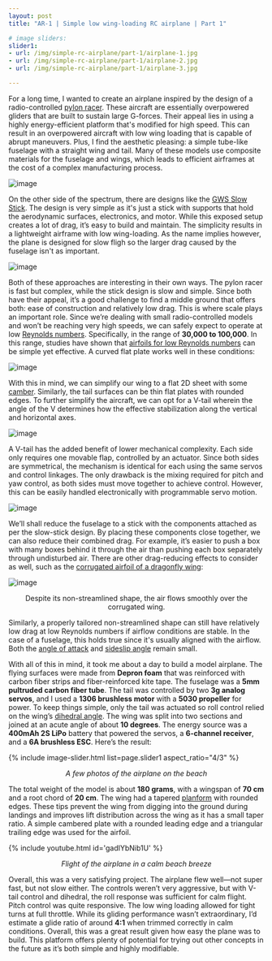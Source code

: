 ```yaml
---
layout: post
title: "AR-1 | Simple low wing-loading RC airplane | Part 1"

# image sliders:
slider1:
- url: /img/simple-rc-airplane/part-1/airplane-1.jpg
- url: /img/simple-rc-airplane/part-1/airplane-2.jpg
- url: /img/simple-rc-airplane/part-1/airplane-3.jpg

---
```


For a long time, I wanted to create an airplane inspired by the design of a radio-controlled [pylon racer](https://www.rcgroups.com/forums/showthread.php?315267-New-Pylon-Racer-VOODOO). These aircraft are essentially overpowered gliders that are built to sustain large G-forces. Their appeal lies in using a highly energy-efficient platform that's modified for high speed. This can result in an overpowered aircraft with low wing loading that is capable of abrupt maneuvers. Plus, I find the aesthetic pleasing: a simple tube-like fuselage with a straight wing and tail. Many of these models use composite materials for the fuselage and wings, which leads to efficient airframes at the cost of a complex manufacturing process.

![image](https://static.rcgroups.net/forums/attachments/2/6/2/6/3/2/a5572226-163-Voodoo2.jpg)

On the other side of the spectrum, there are designs like the [GWS Slow Stick](https://www.rcgroups.com/forums/showthread.php?209416-GWS-Slow-Stick). The design is very simple as it's just a stick with supports that hold the aerodynamic surfaces, electronics, and motor. While this exposed setup creates a lot of drag, it’s easy to build and maintain. The simplicity results in a lightweight airframe with low wing-loading. As the name implies however, the plane is designed for slow fligh so the larger drag caused by the fuselage isn't as important.

![image](https://static.rcgroups.net/forums/attachments/1/7/8/4/8/8/a17337695-67-Slow%20Ultra%20Stick%202.jpg)

Both of these approaches are interesting in their own ways. The pylon racer is fast but complex, while the stick design is slow and simple. Since both have their appeal, it’s a good challenge to find a middle ground that offers both: ease of construction and relatively low drag. This is where scale plays an important role. Since we’re dealing with small radio-controlled models and won’t be reaching very high speeds, we can safely expect to operate at low [Reynolds numbers](https://en.wikipedia.org/wiki/Reynolds_number). Specifically, in the range of **30,000 to 100,000**. In this range, studies have shown that [airfoils for low Reynolds numbers](https://www.rcgroups.com/forums/showthread.php?2529943-P1%29-Autogyros-Choosing-an-airfoil) can be simple yet effective. A curved flat plate works well in these conditions:

![image](https://ideas-inspire.com/wp-content/uploads/2014/04/airfoils.jpg)

With this in mind, we can simplify our wing to a flat 2D sheet with some [camber](https://en.wikipedia.org/wiki/Camber_(aerodynamics)). Similarly, the tail surfaces can be thin flat plates with rounded edges. To further simplify the aircraft, we can opt for a V-tail wherein the angle of the V determines how the effective stabilization along the vertical and horizontal axes.

![image](https://www.researchgate.net/profile/Yueksel-Eraslan/publication/348150678/figure/fig8/AS:975472972288000@1609582288794/Tail-configurations-5-T-tail-configuration-has-horizontal-tail-located-on-top-of.ppm)

A V-tail has the added benefit of lower mechanical complexity. Each side only requires one movable flap, controlled by an actuator. Since both sides are symmetrical, the mechanism is identical for each using the same servos and control linkages. The only drawback is the mixing required for pitch and yaw control, as both sides must move together to achieve control. However, this can be easily handled electronically with programmable servo motion.

![image](https://static.rcgroups.net/forums/attachments/6/1/5/4/5/a5930210-45-VTailMovement.jpg)

We’ll shall reduce the fuselage to a stick with the components attached as per the slow-stick design. By placing these components close together, we can also reduce their combined drag. For example, it’s easier to push a box with many boxes behind it through the air than pushing each box separately through undisturbed air. There are other drag-reducing effects to consider as well, such as the [corrugated airfoil of a dragonfly wing](https://www.researchgate.net/publication/303316802_Effects_of_Cambers_on_Gliding_and_Hovering_Performance_of_Corrugated_Dragonfly_Airfoils?_tp=eyJjb250ZXh0Ijp7ImZpcnN0UGFnZSI6Il9kaXJlY3QiLCJwYWdlIjoiX2RpcmVjdCJ9fQ):

![image](https://www.researchgate.net/profile/Yao-Zheng-11/publication/303316802/figure/fig6/AS:395637863534598@1471338825674/Streamline-for-flow-over-cambered-corrugated-airfoil.png)  
<p align="center">Despite its non-streamlined shape, the air flows smoothly over the corrugated wing.</p>

Similarly, a properly tailored non-streamlined shape can still have relatively low drag at low Reynolds numbers if airflow conditions are stable. In the case of a fuselage, this holds true since it's usually aligned with the airflow. Both the [angle of attack](https://en.wikipedia.org/wiki/Angle_of_attack) and [sideslip angle](https://en.wikipedia.org/wiki/Slip_(aerodynamics)) remain small.

With all of this in mind, it took me about a day to build a model airplane. The flying surfaces were made from **Depron foam**  that was reinforced with carbon fiber strips and fiber-reinforced kite tape. The fuselage was a **5mm pultruded carbon fiber tube**. The tail was controlled by two **3g analog servos**, and I used a **1306 brushless motor** with a **5030 propeller** for power. To keep things simple, only the tail was actuated so roll control relied on the wing’s [dihedral angle](https://en.wikipedia.org/wiki/Dihedral_(aeronautics)). The wing was split into two sections and joined at an acute angle of about **10 degrees**. The energy source was a **400mAh 2S LiPo** battery that powered the servos, a **6-channel receiver**, and a **6A brushless ESC**. Here’s the result:

{% include image-slider.html list=page.slider1 aspect_ratio="4/3" %}  
<p align="center"><i>A few photos of the airplane on the beach</i></p>

The total weight of the model is about **180 grams**, with a wingspan of **70 cm** and a root chord of **20 cm**. The wing had a tapered [planform](https://en.wikipedia.org/wiki/Wing_configuration#Chord_variation_along_span) with rounded edges. These tips prevent the wing from digging into the ground during landings and improves lift distribution across the wing as it has a small taper ratio. A simple cambered plate with a rounded leading edge and a triangular trailing edge was used for the airfoil.

{% include youtube.html id='gadIYbNib1U' %}  
<p align="center"><i>Flight of the airplane in a calm beach breeze</i></p>

Overall, this was a very satisfying project. The airplane flew well—not super fast, but not slow either. The controls weren’t very aggressive, but with V-tail control and dihedral, the roll response was sufficient for calm flight. Pitch control was quite responsive. The low wing loading allowed for tight turns at full throttle. While its gliding performance wasn’t extraordinary, I’d estimate a glide ratio of around **4:1** when trimmed correctly in calm conditions. Overall, this was a great result given how easy the plane was to build. This platform offers plenty of potential for trying out other concepts in the future as it’s both simple and highly modifiable.
